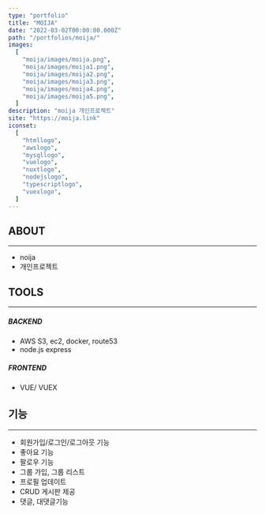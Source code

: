 ```yaml
---
type: "portfolio"
title: "MOIJA"
date: "2022-03-02T00:00:00.000Z"
path: "/portfolios/moija/"
images:
  [
    "moija/images/moija.png",
    "moija/images/moija1.png",
    "moija/images/moija2.png",
    "moija/images/moija3.png",
    "moija/images/moija4.png",
    "moija/images/moija5.png",
  ]
description: "moija 개인프로젝트"
site: "https://moija.link"
iconset:
  [
    "htmllogo",
    "awslogo",
    "mysqllogo",
    "vuelogo",
    "nuxtlogo",
    "nodejslogo",
    "typescriptlogo",
    "vuexlogo",
  ]
---
```


## ABOUT

---

- noija
- 개인프로젝트

## TOOLS

---

##### BACKEND

- AWS S3, ec2, docker, route53
- node.js express

##### FRONTEND

- VUE/ VUEX

## 기능

---

- 회원가입/로그인/로그아웃 기능
- 좋아요 기능
- 팔로우 기능
- 그룹 가입, 그룹 리스트
- 프로필 업데이트
- CRUD 게시판 제공
- 댓글, 대댓글기능

  
